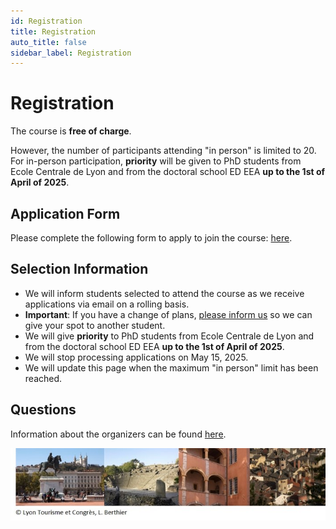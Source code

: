 ```yaml
---
id: Registration
title: Registration
auto_title: false
sidebar_label: Registration
---
```


# Registration

The course is **free of charge**.

However, the number of participants attending "in person" is limited to 20. For in-person participation, **priority** will be given to PhD students from Ecole Centrale de Lyon and from the doctoral school ED EEA **up to the 1st of April of 2025**.

## Application Form
Please complete the following form to apply to join the course: [here](https://forms.gle/tT8R4GMAnu8x3VN66).

## Selection Information
- We will inform students selected to attend the course as we receive applications via email on a rolling basis.
- **Important**: If you have a change of plans, [please inform us](./07_Contact-and-Info.md) so we can give your spot to another student.
- We will give **priority** to PhD students from Ecole Centrale de Lyon and from the doctoral school ED EEA **up to the 1st of April of 2025**.
- We will stop processing applications on May 15, 2025.
- We will update this page when the maximum "in person" limit has been reached.

## Questions
Information about the organizers can be found [here](./05_Registration.md).


<img src="./assets/footer.jpg" width=600>